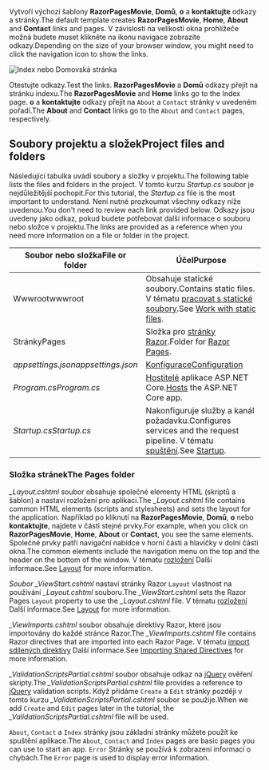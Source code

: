 <span data-ttu-id="99f46-101">Vytvoří výchozí šablony **RazorPagesMovie**, **Domů**, **o** a **kontaktujte** odkazy a stránky.</span><span class="sxs-lookup"><span data-stu-id="99f46-101">The default template creates **RazorPagesMovie**, **Home**, **About** and **Contact** links and pages.</span></span> <span data-ttu-id="99f46-102">V závislosti na velikosti okna prohlížeče možná budete muset klikněte na ikonu navigace zobrazíte odkazy.</span><span class="sxs-lookup"><span data-stu-id="99f46-102">Depending on the size of your browser window, you might need to click the navigation icon to show the links.</span></span>

![Index nebo Domovská stránka](../../tutorials/razor-pages/razor-pages-start/_static/home2.png)

<span data-ttu-id="99f46-104">Otestujte odkazy.</span><span class="sxs-lookup"><span data-stu-id="99f46-104">Test the links.</span></span> <span data-ttu-id="99f46-105">**RazorPagesMovie** a **Domů** odkazy přejít na stránku indexu.</span><span class="sxs-lookup"><span data-stu-id="99f46-105">The **RazorPagesMovie** and **Home** links go to the Index page.</span></span> <span data-ttu-id="99f46-106">**o** a **kontaktujte** odkazy přejít na `About` a `Contact` stránky v uvedeném pořadí.</span><span class="sxs-lookup"><span data-stu-id="99f46-106">The **About** and **Contact** links go to the `About` and `Contact` pages, respectively.</span></span>

## <a name="project-files-and-folders"></a><span data-ttu-id="99f46-107">Soubory projektu a složek</span><span class="sxs-lookup"><span data-stu-id="99f46-107">Project files and folders</span></span>

<span data-ttu-id="99f46-108">Následující tabulka uvádí soubory a složky v projektu.</span><span class="sxs-lookup"><span data-stu-id="99f46-108">The following table lists the files and folders in the project.</span></span> <span data-ttu-id="99f46-109">V tomto kurzu *Startup.cs* soubor je nejdůležitější pochopit.</span><span class="sxs-lookup"><span data-stu-id="99f46-109">For this tutorial, the *Startup.cs* file is the most important to understand.</span></span> <span data-ttu-id="99f46-110">Není nutné prozkoumat všechny odkazy níže uvedenou.</span><span class="sxs-lookup"><span data-stu-id="99f46-110">You don't need to review each link provided below.</span></span> <span data-ttu-id="99f46-111">Odkazy jsou uvedeny jako odkaz, pokud budete potřebovat další informace o souboru nebo složce v projektu.</span><span class="sxs-lookup"><span data-stu-id="99f46-111">The links are provided as a reference when you need more information on a file or folder in the project.</span></span>

| <span data-ttu-id="99f46-112">Soubor nebo složka</span><span class="sxs-lookup"><span data-stu-id="99f46-112">File or folder</span></span>              | <span data-ttu-id="99f46-113">Účel</span><span class="sxs-lookup"><span data-stu-id="99f46-113">Purpose</span></span> |
| ----------------- | ------------ | 
| <span data-ttu-id="99f46-114">Wwwroot</span><span class="sxs-lookup"><span data-stu-id="99f46-114">wwwroot</span></span> | <span data-ttu-id="99f46-115">Obsahuje statické soubory.</span><span class="sxs-lookup"><span data-stu-id="99f46-115">Contains static files.</span></span> <span data-ttu-id="99f46-116">V tématu [pracovat s statické soubory](xref:fundamentals/static-files).</span><span class="sxs-lookup"><span data-stu-id="99f46-116">See [Work with static files](xref:fundamentals/static-files).</span></span> |
| <span data-ttu-id="99f46-117">Stránky</span><span class="sxs-lookup"><span data-stu-id="99f46-117">Pages</span></span> | <span data-ttu-id="99f46-118">Složka pro [stránky Razor](xref:mvc/razor-pages/index).</span><span class="sxs-lookup"><span data-stu-id="99f46-118">Folder for [Razor Pages](xref:mvc/razor-pages/index).</span></span> | 
| <span data-ttu-id="99f46-119">*appsettings.json*</span><span class="sxs-lookup"><span data-stu-id="99f46-119">*appsettings.json*</span></span> | [<span data-ttu-id="99f46-120">Konfigurace</span><span class="sxs-lookup"><span data-stu-id="99f46-120">Configuration</span></span>](xref:fundamentals/configuration/index) |
| <span data-ttu-id="99f46-121">*Program.cs*</span><span class="sxs-lookup"><span data-stu-id="99f46-121">*Program.cs*</span></span> | <span data-ttu-id="99f46-122">[Hostitelé](xref:fundamentals/hosting) aplikace ASP.NET Core.</span><span class="sxs-lookup"><span data-stu-id="99f46-122">[Hosts](xref:fundamentals/hosting) the ASP.NET Core app.</span></span>|
| <span data-ttu-id="99f46-123">*Startup.cs*</span><span class="sxs-lookup"><span data-stu-id="99f46-123">*Startup.cs*</span></span> | <span data-ttu-id="99f46-124">Nakonfiguruje služby a kanál požadavku.</span><span class="sxs-lookup"><span data-stu-id="99f46-124">Configures services and the request pipeline.</span></span> <span data-ttu-id="99f46-125">V tématu [spuštění](xref:fundamentals/startup).</span><span class="sxs-lookup"><span data-stu-id="99f46-125">See [Startup](xref:fundamentals/startup).</span></span>|

### <a name="the-pages-folder"></a><span data-ttu-id="99f46-126">Složka stránek</span><span class="sxs-lookup"><span data-stu-id="99f46-126">The Pages folder</span></span>

<span data-ttu-id="99f46-127">*_Layout.cshtml* soubor obsahuje společné elementy HTML (skriptů a šablon) a nastaví rozložení pro aplikaci.</span><span class="sxs-lookup"><span data-stu-id="99f46-127">The *_Layout.cshtml* file contains common HTML elements (scripts and stylesheets) and sets the layout for the application.</span></span> <span data-ttu-id="99f46-128">Například po kliknutí na **RazorPagesMovie**, **Domů**, **o** nebo **kontaktujte**, najdete v části stejné prvky.</span><span class="sxs-lookup"><span data-stu-id="99f46-128">For example, when you click on **RazorPagesMovie**, **Home**, **About** or **Contact**, you see the same elements.</span></span> <span data-ttu-id="99f46-129">Společné prvky patří navigační nabídce v horní části a hlavičky v dolní části okna.</span><span class="sxs-lookup"><span data-stu-id="99f46-129">The common elements include the navigation menu on the top and the header on the bottom of the window.</span></span> <span data-ttu-id="99f46-130">V tématu [rozložení](xref:mvc/views/layout) Další informace.</span><span class="sxs-lookup"><span data-stu-id="99f46-130">See [Layout](xref:mvc/views/layout) for more information.</span></span>

<span data-ttu-id="99f46-131">*Soubor _ViewStart.cshtml* nastaví stránky Razor `Layout` vlastnost na používání *_Layout.cshtml* souboru.</span><span class="sxs-lookup"><span data-stu-id="99f46-131">The *_ViewStart.cshtml* sets the Razor Pages `Layout` property to use the *_Layout.cshtml* file.</span></span> <span data-ttu-id="99f46-132">V tématu [rozložení](xref:mvc/views/layout) Další informace.</span><span class="sxs-lookup"><span data-stu-id="99f46-132">See [Layout](xref:mvc/views/layout) for more information.</span></span>

<span data-ttu-id="99f46-133">*_ViewImports.cshtml* soubor obsahuje direktivy Razor, které jsou importovány do každé stránce Razor.</span><span class="sxs-lookup"><span data-stu-id="99f46-133">The *_ViewImports.cshtml* file contains Razor directives that are imported into each Razor Page.</span></span> <span data-ttu-id="99f46-134">V tématu [import sdílených direktivy](xref:mvc/views/layout#importing-shared-directives) Další informace.</span><span class="sxs-lookup"><span data-stu-id="99f46-134">See [Importing Shared Directives](xref:mvc/views/layout#importing-shared-directives) for more information.</span></span>

<span data-ttu-id="99f46-135">*_ValidationScriptsPartial.cshtml* soubor obsahuje odkaz na [jQuery](https://jquery.com/) ověření skripty.</span><span class="sxs-lookup"><span data-stu-id="99f46-135">The *_ValidationScriptsPartial.cshtml* file provides a reference to [jQuery](https://jquery.com/) validation scripts.</span></span> <span data-ttu-id="99f46-136">Když přidáme `Create` a `Edit` stránky později v tomto kurzu *_ValidationScriptsPartial.cshtml* soubor se použije.</span><span class="sxs-lookup"><span data-stu-id="99f46-136">When we add `Create` and `Edit` pages later in the tutorial, the *_ValidationScriptsPartial.cshtml* file will be used.</span></span>

<span data-ttu-id="99f46-137">`About`, `Contact` a `Index` stránky jsou základní stránky můžete použít ke spuštění aplikace.</span><span class="sxs-lookup"><span data-stu-id="99f46-137">The `About`, `Contact` and `Index` pages are basic pages you can use to start an app.</span></span> <span data-ttu-id="99f46-138">`Error` Stránky se používá k zobrazení informací o chybách.</span><span class="sxs-lookup"><span data-stu-id="99f46-138">The `Error` page is used to display error information.</span></span>